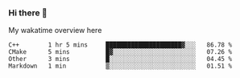 ### Hi there 👋

<!--
**Jassy930/Jassy930** is a ✨ _special_ ✨ repository because its `README.md` (this file) appears on your GitHub profile.

Here are some ideas to get you started:

- 🔭 I’m currently working on ...
- 🌱 I’m currently learning ...
- 👯 I’m looking to collaborate on ...
- 🤔 I’m looking for help with ...
- 💬 Ask me about ...
- 📫 How to reach me: ...
- 😄 Pronouns: ...
- ⚡ Fun fact: ...
-->

My wakatime overview here
<!--START_SECTION:waka-->
```text
C++        1 hr 5 mins     █████████████████████▓░░░   86.78 % 
CMake      5 mins          █▓░░░░░░░░░░░░░░░░░░░░░░░   07.26 % 
Other      3 mins          █░░░░░░░░░░░░░░░░░░░░░░░░   04.45 % 
Markdown   1 min           ▒░░░░░░░░░░░░░░░░░░░░░░░░   01.51 % 
```
<!--END_SECTION:waka-->
